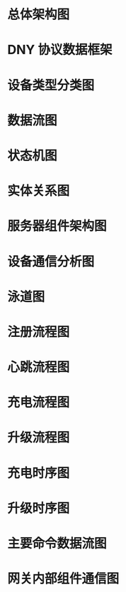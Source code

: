 # 总体架构图

# DNY 协议数据框架

# 设备类型分类图

# 数据流图

# 状态机图

# 实体关系图

# 服务器组件架构图

# 设备通信分析图

# 泳道图

# 注册流程图

# 心跳流程图

# 充电流程图

# 升级流程图

# 充电时序图

# 升级时序图

# 主要命令数据流图

# 网关内部组件通信图
